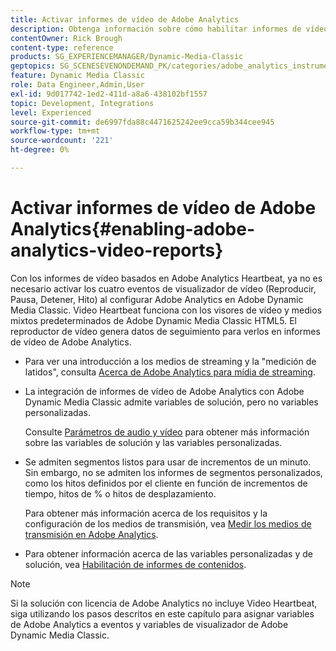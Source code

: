 ```yaml
---
title: Activar informes de vídeo de Adobe Analytics
description: Obtenga información sobre cómo habilitar informes de vídeo de Adobe Analytics en Adobe Dynamic Media Classic.
contentOwner: Rick Brough
content-type: reference
products: SG_EXPERIENCEMANAGER/Dynamic-Media-Classic
geptopics: SG_SCENESEVENONDEMAND_PK/categories/adobe_analytics_instrumentation_kit
feature: Dynamic Media Classic
role: Data Engineer,Admin,User
exl-id: 9d017742-1ed2-411d-a8a6-438102bf1557
topic: Development, Integrations
level: Experienced
source-git-commit: de6997fda88c4471625242ee9cca59b344cee945
workflow-type: tm+mt
source-wordcount: '221'
ht-degree: 0%

---
```


# Activar informes de vídeo de Adobe Analytics{#enabling-adobe-analytics-video-reports}

Con los informes de vídeo basados en Adobe Analytics Heartbeat, ya no es necesario activar los cuatro eventos de visualizador de vídeo (Reproducir, Pausa, Detener, Hito) al configurar Adobe Analytics en Adobe Dynamic Media Classic. Video Heartbeat funciona con los visores de vídeo y medios mixtos predeterminados de Adobe Dynamic Media Classic HTML5. El reproductor de vídeo genera datos de seguimiento para verlos en informes de vídeo de Adobe Analytics.

* Para ver una introducción a los medios de streaming y la &quot;medición de latidos&quot;, consulta [Acerca de Adobe Analytics para mídia de streaming](https://experienceleague.adobe.com/en/docs/media-analytics/using/media-overview).

* La integración de informes de vídeo de Adobe Analytics con Adobe Dynamic Media Classic admite variables de solución, pero no variables personalizadas.

  Consulte [Parámetros de audio y vídeo](https://experienceleague.adobe.com/en/docs/media-analytics/using/implementation/variables/audio-video-parameters) para obtener más información sobre las variables de solución y las variables personalizadas.

* Se admiten segmentos listos para usar de incrementos de un minuto. Sin embargo, no se admiten los informes de segmentos personalizados, como los hitos definidos por el cliente en función de incrementos de tiempo, hitos de % o hitos de desplazamiento.

  Para obtener más información acerca de los requisitos y la configuración de los medios de transmisión, vea [Medir los medios de transmisión en Adobe Analytics](https://experienceleague.adobe.com/en/docs/media-analytics/using/media-overview).

* Para obtener información acerca de las variables personalizadas y de solución, vea [Habilitación de informes de contenidos](https://experienceleague.adobe.com/en/docs/media-analytics/using/media-reports/media-reports-enable#media-reports).

>[!NOTE]
>
>Si la solución con licencia de Adobe Analytics no incluye Video Heartbeat, siga utilizando los pasos descritos en este capítulo para asignar variables de Adobe Analytics a eventos y variables de visualizador de Adobe Dynamic Media Classic.
